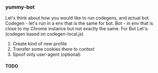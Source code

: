 ### yummy-bot

Let's think about how you would like to run codegens, and actual bot.
Codegen - let's run in a env that is the same for bot.
Bot - in env that is close to my Chrome instance but not exactly the same.
For Bot Let's:
(codegen based on codegen-local.js)
1. Create kind of new profile
2. Transfer some cookies there to context
3. Spoof only user-agent (optional)

#### TODO
